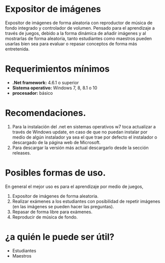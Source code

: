 # Expositor de imágenes

Expositor de imágenes de forma aleatoria con reproductor de música de fondo integrado y controlador de volumen. Pensado para el aprendizaje a través de juegos, debido a la forma dinámica de añadir imágenes y al mostrarlas de forma aleatoria, tanto estudiantes como maestros pueden usarlas bien sea para evaluar o repasar conceptos de forma más entretenida.

# Requerimientos mínimos

* **.Net framework:** 4.6.1 o superior
* **Sistema operativo:** Windows 7, 8, 8.1 o 10
* **procesador:** básico

# Recomendaciones.

1.  Para la instalación del .net en sistemas operativos w7 toca actualizar a través de Windows update, en caso de que no puedan instalar por medio de algún instalador ya sea el que trae por defecto el instalador o descargado de la página web de Microsoft.
2.  Para descargar la versión más actual descargarlo desde la sección releases.

# Posibles formas de uso.

En general el mejor uso es para el aprendizaje por medio de juegos,
1.  Expositor de imágenes de forma aleatoria.
2.  Realizar exámenes a los estudiantes con posibilidad de repetir imágenes (en las imágenes se pueden hacer las preguntas).
3.  Repasar de forma libre para exámenes.
4.  Reproducir de música de fondo.

# ¿a quién le puede ser útil?
* Estudiantes
* Maestros
